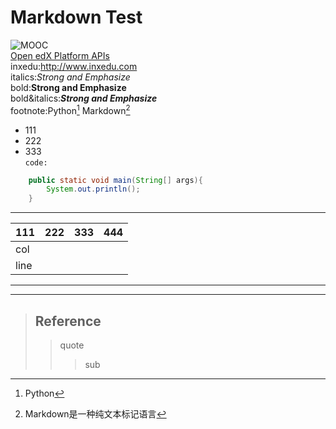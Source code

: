 # Markdown Test
![MOOC](https://timgsa.baidu.com/timg?image&quality=80&size=b9999_10000&sec=1489581903091&di=3e6cdfd21010b1aa68a1d21d8661478a&imgtype=0&src=http%3A%2F%2Fwww.68idc.cn%2Fhelp%2Fuploads%2Fallimg%2F150119%2F0S533G09-29.png)</br>
[Open edX Platform APIs](http://edx.readthedocs.io/projects/edx-platform-api/en/latest/)</br>
inxedu:<http://www.inxedu.com></br>
italics:*Strong and Emphasize*</br>
bold:**Strong and Emphasize**</br>
bold&italics:***Strong and Emphasize***</br>
footnote:Python[^1] Markdown[^2] </br>
* 111
* 222
* 333</br>
`code:`
``` java
    public static void main(String[] args){
    	System.out.println();
    } 
```

---
| 111    | 222    | 333    | 444    | 
| ------ |:------:|:------ | ------:|
| col  	 |        |        |    	|
| line 	 |        |        |    	|
***
[^2]:Markdown是一种纯文本标记语言
[^1]:Python 
___
> ## Reference
>> quote
>>> sub